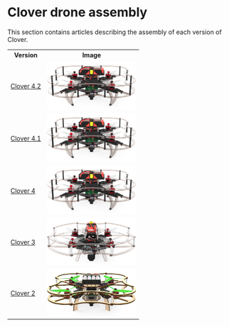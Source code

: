 # Clover drone assembly

This section contains articles describing the assembly of each version of Clover.

<table class=versions>
     <tr><th>Version</th><th>Image</th></tr>
     <tr>
          <td><a href="assemble_4_2.md">Clover&nbsp;4.2</a></td>
          <td><img src="../assets/versions/clover_4.jpg" width=200></td>
     </tr>
     <tr>
          <td><a href="assemble_4_2.md">Clover&nbsp;4.1</a></td>
          <td><img src="../assets/versions/clover_4.jpg" width=200></td>
     </tr>
     <tr>
          <td><a href="assemble_4_2.md">Clover&nbsp;4</a></td>
          <td><img src="../assets/versions/clover_4.jpg" width=200></td>
     </tr>
     <tr>
          <td><a href="assemble_4_2.md">Clover&nbsp;3</a></td>
          <td><img src="../assets/versions/clover_3.jpg" width=200></td>
     </tr>
     <tr>
          <td><a href="assemble_4_2.md">Clover&nbsp;2</a></td>
          <td><img src="../assets/versions/clover_2.jpg" width=200></td>
     </tr>
</table>
